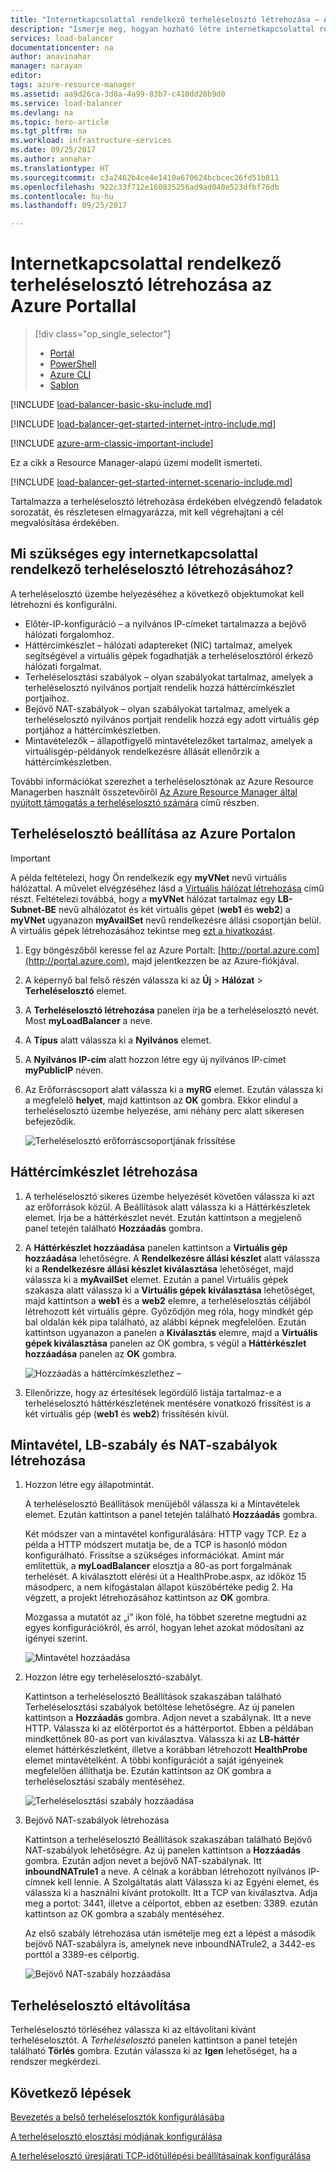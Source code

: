 ```yaml
---
title: "Internetkapcsolattal rendelkező terheléselosztó létrehozása – Azure Portal | Microsoft Docs"
description: "Ismerje meg, hogyan hozható létre internetkapcsolattal rendelkező terheléselosztó a Resource Managerben az Azure Portallal"
services: load-balancer
documentationcenter: na
author: anavinahar
manager: narayan
editor: 
tags: azure-resource-manager
ms.assetid: aa9d26ca-3d8a-4a99-83b7-c410dd20b9d0
ms.service: load-balancer
ms.devlang: na
ms.topic: hero-article
ms.tgt_pltfrm: na
ms.workload: infrastructure-services
ms.date: 09/25/2017
ms.author: annahar
ms.translationtype: HT
ms.sourcegitcommit: c3a2462b4ce4e1410a670624bcbcec26fd51b811
ms.openlocfilehash: 922c33f712e160835256ad9ad040e523dfbf76db
ms.contentlocale: hu-hu
ms.lasthandoff: 09/25/2017

---
```


# <a name="creating-an-internet-facing-load-balancer-using-the-azure-portal"></a>Internetkapcsolattal rendelkező terheléselosztó létrehozása az Azure Portallal

> [!div class="op_single_selector"]
> * [Portál](../load-balancer/load-balancer-get-started-internet-portal.md)
> * [PowerShell](../load-balancer/load-balancer-get-started-internet-arm-ps.md)
> * [Azure CLI](../load-balancer/load-balancer-get-started-internet-arm-cli.md)
> * [Sablon](../load-balancer/load-balancer-get-started-internet-arm-template.md)

[!INCLUDE [load-balancer-basic-sku-include.md](../../includes/load-balancer-basic-sku-include.md)]

[!INCLUDE [load-balancer-get-started-internet-intro-include.md](../../includes/load-balancer-get-started-internet-intro-include.md)]

[!INCLUDE [azure-arm-classic-important-include](../../includes/azure-arm-classic-important-include.md)]

Ez a cikk a Resource Manager-alapú üzemi modellt ismerteti.

[!INCLUDE [load-balancer-get-started-internet-scenario-include.md](../../includes/load-balancer-get-started-internet-scenario-include.md)]

Tartalmazza a terheléselosztó létrehozása érdekében elvégzendő feladatok sorozatát, és részletesen elmagyarázza, mit kell végrehajtani a cél megvalósítása érdekében.

## <a name="what-is-required-to-create-an-internet-facing-load-balancer"></a>Mi szükséges egy internetkapcsolattal rendelkező terheléselosztó létrehozásához?

A terheléselosztó üzembe helyezéséhez a következő objektumokat kell létrehozni és konfigurálni.

* Előtér-IP-konfiguráció – a nyilvános IP-címeket tartalmazza a bejövő hálózati forgalomhoz.
* Háttércímkészlet – hálózati adaptereket (NIC) tartalmaz, amelyek segítségével a virtuális gépek fogadhatják a terheléselosztóról érkező hálózati forgalmat.
* Terheléselosztási szabályok – olyan szabályokat tartalmaz, amelyek a terheléselosztó nyilvános portjait rendelik hozzá háttércímkészlet portjaihoz.
* Bejövő NAT-szabályok – olyan szabályokat tartalmaz, amelyek a terheléselosztó nyilvános portjait rendelik hozzá egy adott virtuális gép portjához a háttércímkészletben.
* Mintavételezők – állapotfigyelő mintavételezőket tartalmaz, amelyek a virtuálisgép-példányok rendelkezésre állását ellenőrzik a háttércímkészletben.

További információkat szerezhet a terheléselosztónak az Azure Resource Managerben használt összetevőiről [Az Azure Resource Manager által nyújtott támogatás a terheléselosztó számára](load-balancer-arm.md) című részben.

## <a name="set-up-a-load-balancer-in-azure-portal"></a>Terheléselosztó beállítása az Azure Portalon

> [!IMPORTANT]
> A példa feltételezi, hogy Ön rendelkezik egy **myVNet** nevű virtuális hálózattal. A művelet elvégzéséhez lásd a [Virtuális hálózat létrehozása](../virtual-network/virtual-networks-create-vnet-arm-pportal.md) című részt. Feltételezi továbbá, hogy a **myVNet** hálózat tartalmaz egy **LB-Subnet-BE** nevű alhálózatot és két virtuális gépet (**web1** és **web2**) a **myVNet** ugyanazon **myAvailSet** nevű rendelkezésre állási csoportján belül. A virtuális gépek létrehozásához tekintse meg [ezt a hivatkozást](../virtual-machines/virtual-machines-windows-hero-tutorial.md?toc=%2fazure%2fvirtual-machines%2fwindows%2ftoc.json).

1. Egy böngészőből keresse fel az Azure Portalt: [http://portal.azure.com](http://portal.azure.com), majd jelentkezzen be az Azure-fiókjával.
2. A képernyő bal felső részén válassza ki az **Új** > **Hálózat** > **Terheléselosztó** elemet.
3. A **Terheléselosztó létrehozása** panelen írja be a terheléselosztó nevét. Most **myLoadBalancer** a neve.
4. A **Típus** alatt válassza ki a **Nyilvános** elemet.
5. A **Nyilvános IP-cím** alatt hozzon létre egy új nyilvános IP-címet **myPublicIP** néven.
6. Az Erőforráscsoport alatt válassza ki a **myRG** elemet. Ezután válassza ki a megfelelő **helyet**, majd kattintson az **OK** gombra. Ekkor elindul a terheléselosztó üzembe helyezése, ami néhány perc alatt sikeresen befejeződik.

    ![Terheléselosztó erőforráscsoportjának frissítése](./media/load-balancer-get-started-internet-portal/1-load-balancer.png)

## <a name="create-a-back-end-address-pool"></a>Háttércímkészlet létrehozása

1. A terheléselosztó sikeres üzembe helyezését követően válassza ki azt az erőforrások közül. A Beállítások alatt válassza ki a Háttérkészletek elemet. Írja be a háttérkészlet nevét. Ezután kattintson a megjelenő panel tetején található **Hozzáadás** gombra.
2. A **Háttérkészlet hozzáadása** panelen kattintson a **Virtuális gép hozzáadása** lehetőségre.  A **Rendelkezésre állási készlet** alatt válassza ki a **Rendelkezésre állási készlet kiválasztása** lehetőséget, majd válassza ki a **myAvailSet** elemet. Ezután a panel Virtuális gépek szakasza alatt válassza ki a **Virtuális gépek kiválasztása** lehetőséget, majd kattintson a **web1** és a **web2** elemre, a terheléselosztás céljából létrehozott két virtuális gépre. Győződjön meg róla, hogy mindkét gép bal oldalán kék pipa található, az alábbi képnek megfelelően. Ezután kattintson ugyanazon a panelen a **Kiválasztás** elemre, majd a **Virtuális gépek kiválasztása** panelen az OK gombra, s végül a **Háttérkészlet hozzáadása** panelen az **OK** gombra.

    ![Hozzáadás a háttércímkészlethez – ](./media/load-balancer-get-started-internet-portal/3-load-balancer-backend-02.png)

3. Ellenőrizze, hogy az értesítések legördülő listája tartalmaz-e a terheléselosztó háttérkészletének mentésére vonatkozó frissítést is a két virtuális gép (**web1** és **web2**) frissítésén kívül.

## <a name="create-a-probe-lb-rule-and-nat-rules"></a>Mintavétel, LB-szabály és NAT-szabályok létrehozása

1. Hozzon létre egy állapotmintát.

    A terheléselosztó Beállítások menüjéből válassza ki a Mintavételek elemet. Ezután kattintson a panel tetején található **Hozzáadás** gombra.

    Két módszer van a mintavétel konfigurálására: HTTP vagy TCP. Ez a példa a HTTP módszert mutatja be, de a TCP is hasonló módon konfigurálható.
    Frissítse a szükséges információkat. Amint már említettük, a **myLoadBalancer** elosztja a 80-as port forgalmának terhelését. A kiválasztott elérési út a HealthProbe.aspx, az időköz 15 másodperc, a nem kifogástalan állapot küszöbértéke pedig 2. Ha végzett, a projekt létrehozásához kattintson az **OK** gombra.

    Mozgassa a mutatót az „i” ikon fölé, ha többet szeretne megtudni az egyes konfigurációkról, és arról, hogyan lehet azokat módosítani az igényei szerint.

    ![Mintavétel hozzáadása](./media/load-balancer-get-started-internet-portal/4-load-balancer-probes.png)

2. Hozzon létre egy terheléselosztó-szabályt.

    Kattintson a terheléselosztó Beállítások szakaszában található Terheléselosztási szabályok betöltése lehetőségre. Az új panelen kattintson a **Hozzáadás** gombra. Adjon nevet a szabálynak. Itt a neve HTTP. Válassza ki az előtérportot és a háttérportot. Ebben a példában mindkettőnek 80-as port van kiválasztva. Válassza ki az **LB-háttér** elemet háttérkészletként, illetve a korábban létrehozott **HealthProbe** elemet mintavételként. A többi konfigurációt a saját igényeinek megfelelően állíthatja be. Ezután kattintson az OK gombra a terheléselosztási szabály mentéséhez.

    ![Terheléselosztási szabály hozzáadása](./media/load-balancer-get-started-internet-portal/5-load-balancing-rules.png)

3. Bejövő NAT-szabályok létrehozása

    Kattintson a terheléselosztó Beállítások szakaszában található Bejövő NAT-szabályok lehetőségre. Az új panelen kattintson a **Hozzáadás** gombra. Ezután adjon nevet a bejövő NAT-szabálynak. Itt **inboundNATrule1** a neve. A célnak a korábban létrehozott nyilvános IP-címnek kell lennie. A Szolgáltatás alatt Válassza ki az Egyéni elemet, és válassza ki a használni kívánt protokollt. Itt a TCP van kiválasztva. Adja meg a portot: 3441, illetve a célportot, ebben az esetben: 3389. ezután kattintson az OK gombra a szabály mentéséhez.

    Az első szabály létrehozása után ismételje meg ezt a lépést a második bejövő NAT-szabályra is, amelynek neve inboundNATrule2, a 3442-es porttól a 3389-es célportig.

    ![Bejövő NAT-szabály hozzáadása](./media/load-balancer-get-started-internet-portal/6-load-balancer-inbound-nat-rules.png)

## <a name="remove-a-load-balancer"></a>Terheléselosztó eltávolítása

Terheléselosztó törléséhez válassza ki az eltávolítani kívánt terheléselosztót. A *Terheléselosztó* panelen kattintson a panel tetején található **Törlés** gombra. Ezután válassza ki az **Igen** lehetőséget, ha a rendszer megkérdezi.

## <a name="next-steps"></a>Következő lépések

[Bevezetés a belső terheléselosztók konfigurálásába](load-balancer-get-started-ilb-arm-cli.md)

[A terheléselosztó elosztási módjának konfigurálása](load-balancer-distribution-mode.md)

[A terheléselosztó üresjárati TCP-időtúllépési beállításainak konfigurálása](load-balancer-tcp-idle-timeout.md)

